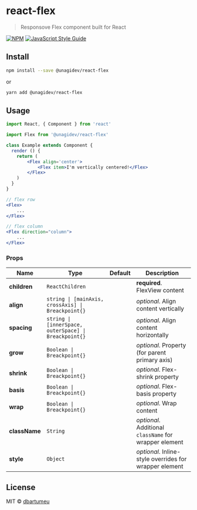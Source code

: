 # react-flex

> Responsove Flex component built for React

[![NPM](https://img.shields.io/npm/v/react-flex.svg)](https://www.npmjs.com/package/react-flex) [![JavaScript Style Guide](https://img.shields.io/badge/code_style-standard-brightgreen.svg)](https://standardjs.com)

## Install

```bash
npm install --save @unagidev/react-flex
```
or 
```bash
yarn add @unagidev/react-flex
```

## Usage

```jsx
import React, { Component } from 'react'

import Flex from '@unagidev/react-flex'

class Example extends Component {
  render () {
    return (
        <Flex align='center'>
            <Flex item>I'm vertically centered!</Flex>
        </Flex>
    )
  }
}
```

```jsx
// flex row
<Flex>
    ...
</Flex>

// flex column
<Flex direction="column">
    ...
</Flex>
```

### Props
| Name          | Type                                                                     | Default | Description                                             |
|---------------|--------------------------------------------------------------------------|:-------:|---------------------------------------------------------|
| **children**  | <code>ReactChildren</code>                                               |         | **required**. FlexView content |
| **align**     | <code>string &#124; [mainAxis, crossAxis] &#124; Breackpoint{}</code>    |         | *optional*. Align content vertically |
| **spacing**   | <code>string &#124; [innerSpace, outerSpace] &#124; Breackpoint{}</code> |         | *optional*. Align content horizontally |
| **grow**      | <code>Boolean &#124; Breackpoint{}</code>                                |         | *optional*. Property (for parent primary axis) |
| **shrink**    | <code>Boolean &#124; Breackpoint{}</code>                                |         | *optional*. Flex-shrink property |
| **basis**     | <code>Boolean &#124; Breackpoint{}</code>                                |         | *optional*. Flex-basis property |
| **wrap**      | <code>Boolean &#124; Breackpoint{}</code>                                |         | *optional*. Wrap content |
| **className** | <code>String</code>                                                      |         | *optional*. Additional `className` for wrapper element |
| **style**     | <code>Object</code>                                                      |         | *optional*. Inline-style overrides for wrapper element |

## License

MIT © [dbartumeu](https://github.com/dbartumeu)
